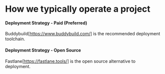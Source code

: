 # How we typically operate a project

#### Deployment Strategy - Paid (Preferred)

Buddybuild[https://www.buddybuild.com/] is the recommended deployment toolchain.

#### Deployment Strategy - Open Source

Fastlane[https://fastlane.tools/] is the open source alternative to deployment.
